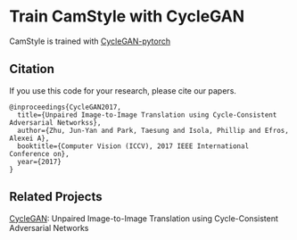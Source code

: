 # Train CamStyle with CycleGAN

CamStyle is trained with [CycleGAN-pytorch](https://github.com/junyanz/pytorch-CycleGAN-and-pix2pix)


## Citation
If you use this code for your research, please cite our papers.
```
@inproceedings{CycleGAN2017,
  title={Unpaired Image-to-Image Translation using Cycle-Consistent Adversarial Networkss},
  author={Zhu, Jun-Yan and Park, Taesung and Isola, Phillip and Efros, Alexei A},
  booktitle={Computer Vision (ICCV), 2017 IEEE International Conference on},
  year={2017}
}

```

## Related Projects
[CycleGAN](https://github.com/junyanz/CycleGAN): Unpaired Image-to-Image Translation using Cycle-Consistent Adversarial Networks
